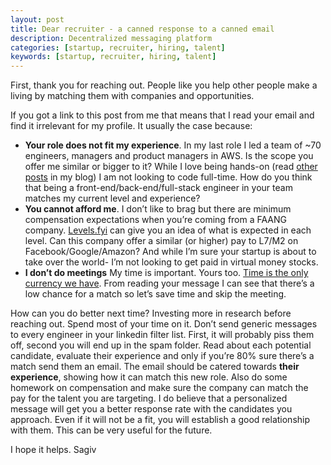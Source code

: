 ```yaml
---
layout: post
title: Dear recruiter - a canned response to a canned email
description: Decentralized messaging platform
categories: [startup, recruiter, hiring, talent]
keywords: [startup, recruiter, hiring, talent]
---
```


First, thank you for reaching out. People like you help other people make a living by matching them with companies and opportunities.

If you got a link to this post from me that means that I read your email and find it irrelevant for my profile. It usually the case because:

- **Your role does not fit my experience**. In my last role I led a team of ~70 engineers, managers and product managers in AWS. Is the scope you offer me similar or bigger to it? While I love being hands-on (read [other posts](https://sagivo.com) in my blog) I am not looking to code full-time. How do you think that being a front-end/back-end/full-stack engineer in your team matches my current level and experience?
- **You cannot afford me**. I don’t like to brag but there are minimum compensation expectations when you’re coming from a FAANG company. [Levels.fyi](https://www.levels.fyi) can give you an idea of what is expected in each level. Can this company offer a similar (or higher) pay to L7/M2 on Facebook/Google/Amazon? And while I’m sure your startup is about to take over the world- I’m not looking to get paid in virtual money stocks.
- **I don’t do meetings** My time is important. Yours too. [Time is the only currency we have](https://sagivo.com/startup/2021/04/26/time-is-your-only-money.html). From reading your message I can see that there’s a low chance for a match so let’s save time and skip the meeting.

How can you do better next time?
Investing more in research before reaching out. Spend most of your time on it. Don’t send generic messages to every engineer in your linkedin filter list. First, it will probably piss them off, second you will end up in the spam folder.
Read about each potential candidate, evaluate their experience and only if you’re 80% sure there’s a match send them an email. The email should be catered towards **their experience**, showing how it can match this new role. Also do some homework on compensation and make sure the company can match the pay for the talent you are targeting.
I do believe that a personalized message will get you a better response rate with the candidates you approach. Even if it will not be a fit, you will establish a good relationship with them. This can be very useful for the future.

I hope it helps.
Sagiv
